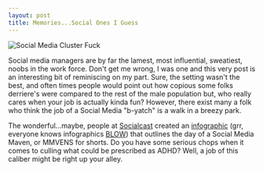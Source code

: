 ```yaml
---
layout: post
title: Memories...Social Ones I Guess
---
```


<img src="http://c522735.r35.cf2.rackcdn.com/Social-Media-300x249.jpeg" alt="Social Media Cluster Fuck" class="centered" />

Social media managers are by far the lamest, most influential, sweatiest, noobs
in the work force. Don't get me wrong, I was one and this very post is an
interesting bit of reminiscing on my part. Sure, the setting wasn't the best,
and often times people would point out how copious some folks derriere's were
compared to the rest of the male population but, who really cares when your job
is actually kinda fun? However, there exist many a folk who think the job of a
Social Media "b-yatch" is a walk in a breezy park.

The wonderful...maybe, people at [Socialcast][1] created an [infographic][2]
(grr, everyone knows infographics [BLOW][3])
that outlines the day of a Social Media Maven, or MMVENS for shorts. Do you
have some serious chops when it comes to culling what could be prescribed as
ADHD? Well, a job of this caliber might be right up your alley.

[1]: http://blog.socialcast.com/
[2]: http://blog.socialcast.com/e2sday-the-hectic-schedule-of-a-social-media-manager/
[3]: #
